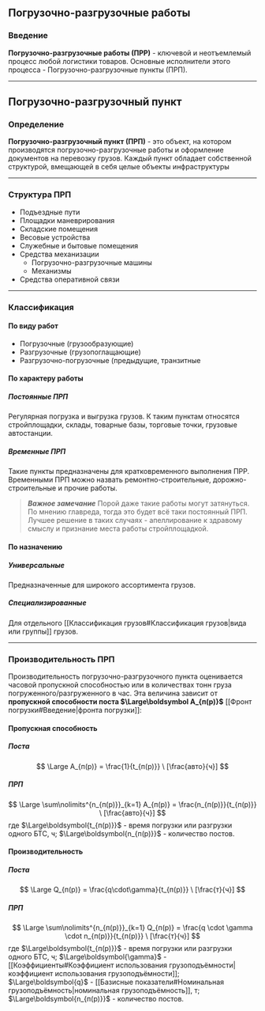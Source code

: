 ## Погрузочно-разгрузочные работы

### Введение

**Погрузочно-разгрузочные работы (ПРР)** - ключевой и неотъемлемый процесс любой логистики товаров. Основные исполнители этого процесса - Погрузочно-разгрузочные пункты (ПРП).

___
## Погрузочно-разгрузочный пункт
### Определение

**Погрузочно-разгрузочный пункт (ПРП)** - это объект, на котором производятся погрузочно-разгрузочные работы и оформление документов на перевозку грузов. Каждый пункт обладает собственной структурой, вмещающей в себя целые объекты инфраструктуры

___
### Структура ПРП
- Подъездные пути
- Площадки маневрирования
- Складские помещения
- Весовые устройства
- Служебные и бытовые помещения
- Средства механизации
	- Погрузочно-разгрузочные машины
	- Механизмы
- Средства оперативной связи

___
### Классификация
#### По виду работ
- Погрузочные (грузообразующие)
- Разгрузочные (грузопоглащающие)
- Разгрузочно-погрузочные (предыдущие, транзитные
#### По характеру работы
##### Постоянные ПРП
Регулярная погрузка и выгрузка грузов. К таким пунктам относятся стройплощадки, склады, товарные базы, торговые точки, грузовые автостанции.
##### Временные ПРП
Такие пункты предназначены для кратковременного выполнения ПРР. Временными ПРП можно назвать ремонтно-строительные, дорожно-строительные и прочие работы.
>___Важное замечание___
>Порой даже такие работы могут затянуться. По мнению главреда, тогда это будет всё таки постоянный ПРП. Лучшее решение в таких случаях - апеллирование к здравому смыслу и признание места работы стройплощадкой.
#### По назначению
##### Универсальные
Предназначенные для широкого ассортимента грузов.
##### Специализированные
Для отдельного [[Классификация грузов#Классификация грузов|вида или группы]] грузов.

___
### Производительность ПРП

Производительность погрузочно-разгрузочного пункта оценивается часовой пропускной способностью или в количествах тонн груза погруженного/разгруженного в час. Эта величина зависит от **пропускной способности поста $\Large\boldsymbol A_{п(р)}$** [[Фронт погрузки#Введение|фронта погрузки]]:
#### Пропускная способность
##### Поста
$$
\Large A_{п(р)} = \frac{1}{t_{п(р)}} \ [\frac{авто}{ч}]
$$
##### ПРП
$$
\Large \sum\nolimits^{n_{п(р)}}_{k=1} A_{п(р)} = \frac{n_{п(р)}}{t_{п(р)}} \ [\frac{авто}{ч}]
$$
где $\Large\boldsymbol{t_{п(р)}}$ - время погрузки или разгрузки одного БТС, ч;
$\Large\boldsymbol{n_{п(р)}}$ - количество постов.
#### Производительность
##### Поста
$$
\Large Q_{п(р)} = \frac{q\cdot\gamma}{t_{п(р)}} \ [\frac{т}{ч}]
$$
##### ПРП
$$
\Large \sum\nolimits^{n_{п(р)}}_{k=1} Q_{п(р)} = \frac{q \cdot \gamma \cdot n_{п(р)}}{t_{п(р)}} \ [\frac{т}{ч}]
$$
где $\Large\boldsymbol{t_{п(р)}}$ - время погрузки или разгрузки одного БТС, ч;
$\Large\boldsymbol{\gamma}$ - [[Коэффициенты#Коэффициент использования грузоподъёмности|коэффициент использования грузоподъёмности]];
$\Large\boldsymbol{q}$ - [[Базисные показатели#Номинальная грузоподъёмность|номинальная грузоподъёмность]], т;
$\Large\boldsymbol{n_{п(р)}}$ - количество постов.